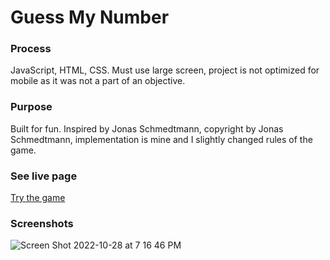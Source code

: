 # Guess My Number

### Process
JavaScript, HTML, CSS. Must use large screen, project is not optimized for mobile as it was not a part of an objective.

### Purpose 
Built for fun. Inspired by Jonas Schmedtmann, copyright by Jonas Schmedtmann, implementation is mine and I slightly changed rules of the game.

### See live page
<a href="https://learnfl.github.io/proj-web-guess-my-number" target="_blank">Try the game</a>

### Screenshots 
![Screen Shot 2022-10-28 at 7 16 46 PM](https://user-images.githubusercontent.com/86169204/198749413-8e4207c1-68b7-4b91-90c9-1022f84888b9.png)


